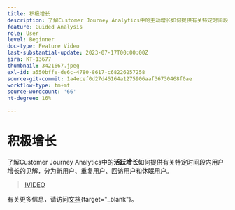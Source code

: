 ```yaml
---
title: 积极增长
description: 了解Customer Journey Analytics中的主动增长如何提供有关特定时间段内用户增长的见解，其中按新用户、重复用户、回访用户和休眠用户进行划分。
feature: Guided Analysis
role: User
level: Beginner
doc-type: Feature Video
last-substantial-update: 2023-07-17T00:00:00Z
jira: KT-13677
thumbnail: 3421667.jpeg
exl-id: a550bffe-de6c-4780-8617-c68226257258
source-git-commit: 1a4ecef0d27d46164a1275906aaf36730468f0ae
workflow-type: tm+mt
source-wordcount: '66'
ht-degree: 16%

---
```


# 积极增长

了解Customer Journey Analytics中的&#x200B;**活跃增长**&#x200B;如何提供有关特定时间段内用户增长的见解，分为新用户、重复用户、回访用户和休眠用户。

>[!VIDEO](https://video.tv.adobe.com/v/3421667/?learn=on)

有关更多信息，请访问[文档](https://experienceleague.adobe.com/docs/analytics-platform/using/guided-analysis/user-growth/active.html?lang=zh-Hans){target="_blank"}。

